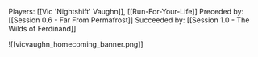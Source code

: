 Players: [[Vic 'Nightshift' Vaughn]], [[Run-For-Your-Life]]
Preceded by: [[Session 0.6 - Far From Permafrost]]
Succeeded by: [[Session 1.0 - The Wilds of Ferdinand]]

![[vicvaughn_homecoming_banner.png]]